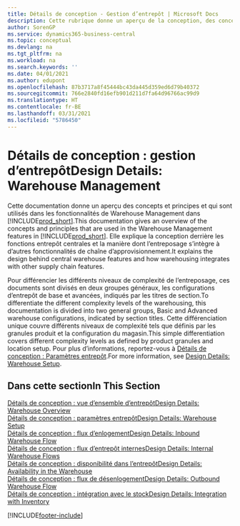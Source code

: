 ```yaml
---
title: Détails de conception - Gestion d’entrepôt | Microsoft Docs
description: Cette rubrique donne un aperçu de la conception, des concepts et des principes associés aux fonctionnalités de gestion d’entrepôt dans Business Central.
author: SorenGP
ms.service: dynamics365-business-central
ms.topic: conceptual
ms.devlang: na
ms.tgt_pltfrm: na
ms.workload: na
ms.search.keywords: ''
ms.date: 04/01/2021
ms.author: edupont
ms.openlocfilehash: 87b3717a8f45444bc43da445d359ed6d79b40372
ms.sourcegitcommit: 766e2840fd16efb901d211d7fa64d96766ac99d9
ms.translationtype: HT
ms.contentlocale: fr-BE
ms.lasthandoff: 03/31/2021
ms.locfileid: "5786450"
---
```

# <a name="design-details-warehouse-management"></a><span data-ttu-id="cb963-103">Détails de conception : gestion d’entrepôt</span><span class="sxs-lookup"><span data-stu-id="cb963-103">Design Details: Warehouse Management</span></span>
<span data-ttu-id="cb963-104">Cette documentation donne un aperçu des concepts et principes et qui sont utilisés dans les fonctionnalités de Warehouse Management dans [!INCLUDE[prod_short](includes/prod_short.md)].</span><span class="sxs-lookup"><span data-stu-id="cb963-104">This documentation gives an overview of the concepts and principles that are used in the Warehouse Management features in [!INCLUDE[prod_short](includes/prod_short.md)].</span></span> <span data-ttu-id="cb963-105">Elle explique la conception derrière les fonctions entrepôt centrales et la manière dont l’entreposage s’intègre à d’autres fonctionnalités de chaîne d’approvisionnement.</span><span class="sxs-lookup"><span data-stu-id="cb963-105">It explains the design behind central warehouse features and how warehousing integrates with other supply chain features.</span></span>  

<span data-ttu-id="cb963-106">Pour différencier les différents niveaux de complexité de l’entreposage, ces documents sont divisés en deux groupes généraux, les configurations d’entrepôt de base et avancées, indiqués par les titres de section.</span><span class="sxs-lookup"><span data-stu-id="cb963-106">To differentiate the different complexity levels of the warehousing, this documentation is divided into two general groups, Basic and Advanced warehouse configurations, indicated by section titles.</span></span> <span data-ttu-id="cb963-107">Cette différenciation unique couvre différents niveaux de complexité tels que définis par les granules produit et la configuration du magasin.</span><span class="sxs-lookup"><span data-stu-id="cb963-107">This simple differentiation covers different complexity levels as defined by product granules and location setup.</span></span> <span data-ttu-id="cb963-108">Pour plus d’informations, reportez\-vous à [Détails de conception : Paramètres entrepôt](design-details-warehouse-setup.md).</span><span class="sxs-lookup"><span data-stu-id="cb963-108">For more information, see [Design Details: Warehouse Setup](design-details-warehouse-setup.md).</span></span>  

## <a name="in-this-section"></a><span data-ttu-id="cb963-109">Dans cette section</span><span class="sxs-lookup"><span data-stu-id="cb963-109">In This Section</span></span>  
[<span data-ttu-id="cb963-110">Détails de conception : vue d’ensemble d’entrepôt</span><span class="sxs-lookup"><span data-stu-id="cb963-110">Design Details: Warehouse Overview</span></span>](design-details-warehouse-overview.md)  
[<span data-ttu-id="cb963-111">Détails de conception : paramètres entrepôt</span><span class="sxs-lookup"><span data-stu-id="cb963-111">Design Details: Warehouse Setup</span></span>](design-details-warehouse-setup.md)  
[<span data-ttu-id="cb963-112">Détails de conception : flux d’enlogement</span><span class="sxs-lookup"><span data-stu-id="cb963-112">Design Details: Inbound Warehouse Flow</span></span>](design-details-inbound-warehouse-flow.md)  
[<span data-ttu-id="cb963-113">Détails de conception : flux d’entrepôt internes</span><span class="sxs-lookup"><span data-stu-id="cb963-113">Design Details: Internal Warehouse Flows</span></span>](design-details-internal-warehouse-flows.md)  
[<span data-ttu-id="cb963-114">Détails de conception : disponibilité dans l’entrepôt</span><span class="sxs-lookup"><span data-stu-id="cb963-114">Design Details: Availability in the Warehouse</span></span>](design-details-availability-in-the-warehouse.md)  
[<span data-ttu-id="cb963-115">Détails de conception : flux de désenlogement</span><span class="sxs-lookup"><span data-stu-id="cb963-115">Design Details: Outbound Warehouse Flow</span></span>](design-details-outbound-warehouse-flow.md)  
[<span data-ttu-id="cb963-116">Détails de conception : intégration avec le stock</span><span class="sxs-lookup"><span data-stu-id="cb963-116">Design Details: Integration with Inventory</span></span>](design-details-integration-with-inventory.md)


[!INCLUDE[footer-include](includes/footer-banner.md)]